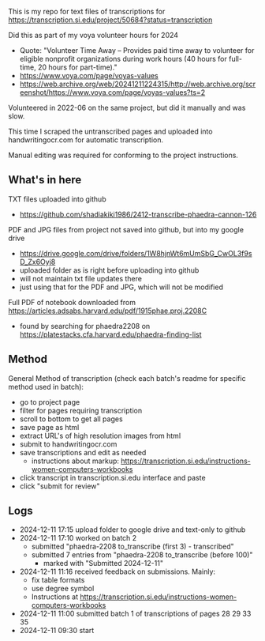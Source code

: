 This is my repo for text files of transcriptions for https://transcription.si.edu/project/50684?status=transcription

Did this as part of my voya volunteer hours for 2024
- Quote: "Volunteer Time Away – Provides paid time away to volunteer for eligible nonprofit organizations during work hours (40 hours for full-time, 20 hours for part-time)."
- https://www.voya.com/page/voyas-values
- https://web.archive.org/web/20241211224315/http://web.archive.org/screenshot/https://www.voya.com/page/voyas-values?ts=2

Volunteered in 2022-06 on the same project, but did it manually and was slow.

This time I scraped the untranscribed pages and uploaded into handwritingocr.com for automatic transcription.

Manual editing was required for conforming to the project instructions.

## What's in here

TXT files uploaded into github

- https://github.com/shadiakiki1986/2412-transcribe-phaedra-cannon-126

PDF and JPG files from project not saved into github, but into my google drive

- https://drive.google.com/drive/folders/1W8hjnWt6mUmSbG_CwOL3f9sD_Zx6Oyj8
- uploaded folder as is right before uploading into github
- will not maintain txt file updates there
- just using that for the PDF and JPG, which will not be modified

Full PDF of notebook downloaded from https://articles.adsabs.harvard.edu/pdf/1915phae.proj.2208C

- found by searching for phaedra2208 on https://platestacks.cfa.harvard.edu/phaedra-finding-list

## Method

General Method of transcription (check each batch's readme for specific method used in batch):

- go to project page
- filter for pages requiring transcription
- scroll to bottom to get all pages
- save page as html
- extract URL's of high resolution images from html
- submit to handwritingocr.com
- save transcriptions and edit as needed
  - instructions about markup: https://transcription.si.edu/instructions-women-computers-workbooks
- click transcript in transcription.si.edu interface and paste
- click "submit for review"

## Logs

- 2024-12-11 17:15 upload folder to google drive and text-only to github
- 2024-12-11 17:10 worked on batch 2
  - submitted "phaedra-2208 to_transcribe (first 3) - transcribed"
  - submitted 7 entries from "phaedra-2208 to_transcribe (before 100)"
    - marked with "Submitted 2024-12-11"
- 2024-12-11 11:16 received feedback on submissions. Mainly:
  - fix table formats
  - use degree symbol
  - Instructions at https://transcription.si.edu/instructions-women-computers-workbooks
- 2024-12-11 11:00 submitted batch 1 of transcriptions of pages 28 29 33 35 
- 2024-12-11 09:30 start

